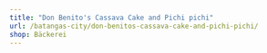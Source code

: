```yaml
---
title: "Don Benito's Cassava Cake and Pichi pichi"
url: /batangas-city/don-benitos-cassava-cake-and-pichi-pichi/
shop: Bäckerei
---
```

